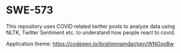 # SWE-573

This repository uses COVID related twitter posts to analyze data using NLTK, Twitter Sentiment etc. to understand how people react to covid. 

Application theme: https://codepen.io/ibrahimnamdar/pen/WNGqxBw
